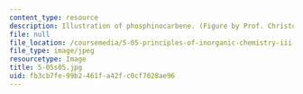 ```yaml
---
content_type: resource
description: Illustration of phosphinocarbene. (Figure by Prof. Christopher Cummins.)
file: null
file_location: /coursemedia/5-05-principles-of-inorganic-chemistry-iii-spring-2005/fb3cb7fe99b2461fa42fc0cf7028ae96_5-05s05.jpg
file_type: image/jpeg
resourcetype: Image
title: 5-05s05.jpg
uid: fb3cb7fe-99b2-461f-a42f-c0cf7028ae96
---
```

